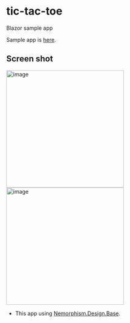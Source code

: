 # tic-tac-toe
Blazor sample app

Sample app is [here](https://www.sato-home.mydns.jp/tic-tac-toe).

## Screen shot
<img width="309" alt="image" src="https://github.com/fukicycle/tic-tac-toe/assets/106070646/342969fb-8e4a-47c3-9740-2b2e9e58f594">

<img width="309" alt="image" src="https://github.com/fukicycle/tic-tac-toe/assets/106070646/861db13e-c012-4d94-a90d-04a0d1f832c6">

- This app using [Nemorphism.Design.Base](https://github.com/fukicycle/neumorphism.design.base).


